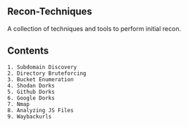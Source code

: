 ## Recon-Techniques

A collection of techniques and tools to perform initial recon.

## Contents
```
1. Subdomain Discovery
2. Directory Bruteforcing
3. Bucket Enumeration
4. Shodan Dorks
5. Github Dorks
6. Google Dorks
7. Nmap
8. Analyzing JS Files
9. Waybackurls
```

